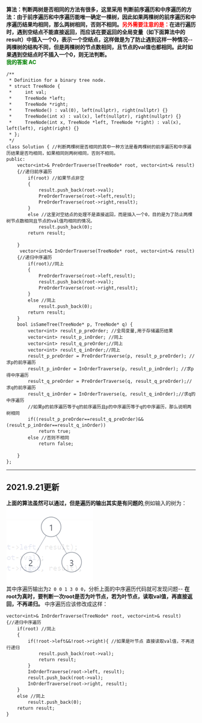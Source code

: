 **算法：判断两树是否相同的方法有很多，这里采用 判断前序遍历和中序遍历的方法：由于前序遍历和中序遍历能唯一确定一棵树，因此如果两棵树的前序遍历和中序遍历结果均相同，那么两树相同，否则不相同。<font color = red>另外需要注意的是：</font>在进行遍历时，遇到空结点不能直接返回，而应该在要返回的全局变量（如下面算法中的result）中插入一个0，表示一个空结点，这样做是为了防止遇到这样一种情况--两棵树的结构不同，但是两棵树的节点数相同，且节点的val值也都相同。此时如果遇到空结点时不插入一个0，则无法判断。**   
**<font color = green>我的答案 AC</font>**
```
/**
 * Definition for a binary tree node.
 * struct TreeNode {
 *     int val;
 *     TreeNode *left;
 *     TreeNode *right;
 *     TreeNode() : val(0), left(nullptr), right(nullptr) {}
 *     TreeNode(int x) : val(x), left(nullptr), right(nullptr) {}
 *     TreeNode(int x, TreeNode *left, TreeNode *right) : val(x), left(left), right(right) {}
 * };
 */
class Solution { //判断两棵树是否相同的其中一种方法是看两棵树的前序遍历和中序遍历结果是否均相同，如果相同则两树相同，否则不相同。
public:
    vector<int>& PreOrderTraverse(TreeNode* root, vector<int>& result)
    {//递归前序遍历
        if(root) //如果节点非空
        {
            result.push_back(root->val);
            PreOrderTraverse(root->left,result);
            PreOrderTraverse(root->right,result);
        }
        else //这里对空结点的处理不是直接返回，而是插入一个0，目的是为了防止两棵树节点数相同且节点的val值均相同的情况。
            result.push_back(0); 
        return result;

    }
     vector<int>& InOrderTraverse(TreeNode* root, vector<int>& result)
    {//递归中序遍历
        if(root)//同上
        {
            PreOrderTraverse(root->left,result);
            result.push_back(root->val);
            PreOrderTraverse(root->right,result);
        }
        else //同上
            result.push_back(0);  
        return result;
    }
    bool isSameTree(TreeNode* p, TreeNode* q) {
        vector<int> result_p_preOrder; //全局变量,用于存储遍历结果
        vector<int> result_p_inOrder; //同上
        vector<int> result_q_preOrder;//同上
        vector<int> result_q_inOrder;//同上
        result_p_preOrder = PreOrderTraverse(p, result_p_preOrder); //求p的前序遍历
        result_p_inOrder = InOrderTraverse(p, result_p_inOrder); //求p得中序遍历
        result_q_preOrder = PreOrderTraverse(q, result_q_preOrder);//求q的前序遍历
        result_q_inOrder = InOrderTraverse(q, result_q_inOrder);//求q的中序遍历
        //如果p的前序遍历等于q的前序遍历且p的中序遍历等于q的中序遍历，那么说明两树相同
        if((result_p_preOrder==result_q_preOrder)&&(result_p_inOrder==result_q_inOrder))
            return true;
        else //否则不相同
            return false;

    }
};
```

-----------------------------------------------------------------------------
## 2021.9.21更新
**上面的算法虽然可以通过，但是遍历的输出其实是有问题的**,例如输入的树为：    
![示例](./assets/示例.png)   
其中序遍历输出为`2 0 0 1 3 0 0`，分析上面的中序遍历代码就可发现问题-- **在root为真时，要判断一次root是否为叶节点，若为叶节点，读取val值，再直接返回，不再递归。** 中序遍历应该修改成这样：   
```
vector<int>& InOrderTraverse(TreeNode* root, vector<int>& result)
{//递归中序遍历
    if(root) //同上
    {
        if(!root->left&&!root->right){ //如果是叶节点 直接读取val值，不再进行递归
            result.push_back(root->val);
            return result;
        }
        InOrderTraverse(root->left, result);
        result.push_back(root->val);
        InOrderTraverse(root->right, result);
    }
    else //同上
        result.push_back(0);  
    return result;
}
```